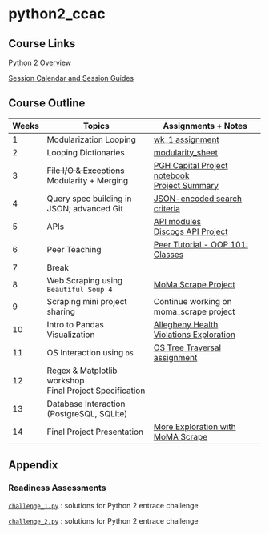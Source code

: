 # python2_ccac
## Course Links

[Python 2 Overview](https://technologyrediscovery.net/#python2)

[Session Calendar and Session Guides](https://technologyrediscovery.net/python/cit129_courseCalendar_sp20_fresh.html)

## Course Outline


| Weeks | Topics | Assignments + Notes|
| --- | --- | --- |
| 1 | Modularization Looping | [wk_1 assignment](https://github.com/tnakatani/python2_ccac/tree/master/wk_1) |
| 2 | Looping Dictionaries | [modularity_sheet](https://docs.google.com/spreadsheets/d/15bjvzMLQm0rJNOw1vRNpCY7XJTD2B6HvRHtv2xGqTRE/edit#gid=0) |
| 3 | <s>File I/O & Exceptions</s> <br> Modularity + Merging | [PGH Capital Project notebook](https://github.com/tnakatani/python2_ccac/tree/master/wk_3/notebook) <br> [Project Summary](https://github.com/tnakatani/python2_ccac/blob/master/wk_3/capital_projects_analysis.md) |
| 4 | Query spec building in JSON; advanced Git | [JSON-encoded search criteria](https://github.com/tnakatani/python2_ccac/tree/master/wk_4) |
| 5 | APIs | [API modules](https://technologyrediscovery.net/python/mod-api.html) <br> [Discogs API Project](https://github.com/tnakatani/python2_ccac/tree/wk_5/wk_5/api_project) |
| 6 | Peer Teaching | [Peer Tutorial - OOP 101: Classes](https://github.com/tnakatani/python2_ccac/tree/master/wk_6) |
| 7 | Break | |
| 8 | Web Scraping using ```Beautiful Soup 4``` | [MoMa Scrape Project](https://github.com/tnakatani/python2_ccac/blob/master/wk_8/moma_scrape/moma_scrape.ipynb) |
| 9 | Scraping mini project sharing | Continue working on moma_scrape project |
| 10 | Intro to Pandas Visualization | [Allegheny Health Violations Exploration](https://github.com/tnakatani/python2_ccac/blob/master/wk_10/health_violations/allegheny_health_violation.ipynb) |
| 11 | OS Interaction using ```os``` | [OS Tree Traversal assignment](https://github.com/tnakatani/python2_ccac/tree/master/wk_11) |
| 12 | Regex & Matplotlib workshop<br>Final Project Specification | |
| 13 | Database Interaction (PostgreSQL, SQLite) | |
| 14 | Final Project Presentation | [More Exploration with MoMA Scrape](https://github.com/tnakatani/python2_ccac/tree/master/final_project) |

## Appendix

### Readiness Assessments

[`challenge_1.py`](https://github.com/tnakatani/python2_ccac/blob/master/readiness_assessments/challenge_1.py) : solutions for Python 2 entrace challenge


[`challenge_2.py`](https://github.com/tnakatani/python2_ccac/blob/master/readiness_assessments/challenge_2.py) : solutions for Python 2 entrace challenge
